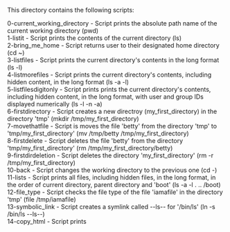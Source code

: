 This directory contains the following scripts:

0-current_working_directory - Script prints the absolute path name of the current working directory (pwd)  
1-listit - Script prints the contents of the current directory (ls)  
2-bring_me_home - Script returns user to their designated home directory (cd ~)  
3-listfiles - Script prints the current directory's contents in the long format (ls -l)  
4-listmorefiles - Script prints the current directory's contents, including hidden content, in the long format (ls -a -l)  
5-listfilesdigitonly - Script prints prints the current directory's contents, including hidden content, in the long format, with user and group IDs displayed numerically (ls -l -n -a)  
6-firstdirectory - Script creates a new directroy (my_first_directory) in the directory 'tmp' (mkdir /tmp/my_first_directory)  
7-movethatfile - Script is moves the file 'betty' from the directory 'tmp' to 'tmp/my_first_directory' (mv /tmp/betty /tmp/my_first_directory)  
8-firstdelete - Script deletes the file 'betty' from the directory 'tmp/my_first_directory' (rm /tmp/my_first_directory/betty)  
9-firstdirdeletion - Script deletes the directory 'my_first_directory' (rm -r /tmp/my_first_directory)  
10-back - Script changes the working directory to the previous one (cd -)  
11-lists - Script prints all files, including hidden files, in the long format, in the order of current directory, parent directory and 'boot' (ls -a -l . .. /boot)  
12-file_type - Script checks the file type of the file 'iamafile' in the directory 'tmp' (file /tmp/iamafile)  
13-symbolic_link - Script creates a symlink called --ls-- for '/bin/ls' (ln -s /bin/ls --ls--)  
14-copy_html - Script prints  
